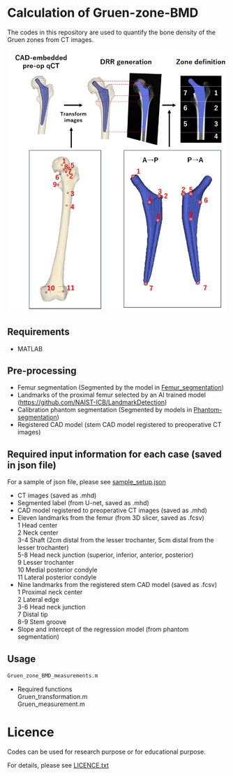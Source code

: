 # **Calculation of Gruen-zone-BMD**

The codes in this repository are used to quantify the bone density of the Gruen zones from CT images.

<img src='fig/figure.jpg' width='800px'>

## Requirements
- MATLAB 

## Pre-processing
- Femur segmentation (Segmented by the model in [Femur_segmentation](https://github.com/keisuke-uemura/Femur_segmentation))
- Landmarks of the proximal femur selected by an AI trained model (https://github.com/NAIST-ICB/LandmarkDetection) 
- Calibration phantom segmentation (Segmented by models in [Phantom-segmentation](https://github.com/keisuke-uemura/CT-Intensity-Calibration-Phantom-Segmentation))
- Registered CAD model (stem CAD model registered to preoperative CT images)

## Required input information for each case (saved in json file)
For a sample of json file, please see [sample_setup.json](/sample/sample_setup.json)
- CT images (saved as .mhd)
- Segmented label (from U-net, saved as .mhd)
- CAD model registered to preoperative CT images (saved as .mhd)
- Eleven landmarks from the femur (from 3D slicer, saved as .fcsv)<dt>1 Head center</dt> <dt>2 Neck center </dt></dt> 3-4 Shaft (2cm distal from the lesser trochanter, 5cm distal from the lesser trochanter)</dt><dt>5-8 Head neck junction (superior, inferior, anterior, posterior)</dt>   <dt>9 Lesser trochanter </dt> <dt>10 Medial posterior condyle </dt> <dt>11 Lateral posterior condyle
- Nine landmarks from the registered stem CAD model (saved as .fcsv)<dt>1 Proximal neck center</dt><dt>2 Lateral edge</dt><dt>3-6 Head neck junction </dt><dt>7 Distal tip </dt><dt>8-9 Stem groove
- Slope and intercept of the regression model (from phantom segmentation)


## Usage

```bash
Gruen_zone_BMD_measurements.m
```
- Required functions 
  <dt>Gruen_transformation.m</dt>
  <dt>Gruen_measurement.m</dt>

# Licence
Codes can be used for research purpose or for educational purpose.

For details, please see [LICENCE.txt](LICENCE.txt)
